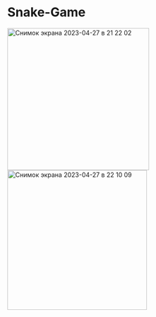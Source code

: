 # Snake-Game
<img width="321" alt="Снимок экрана 2023-04-27 в 21 22 02" src="https://user-images.githubusercontent.com/13673471/235039192-e6fc8705-65d5-4ef2-91ce-125162d8d70f.png">
<img width="316" alt="Снимок экрана 2023-04-27 в 22 10 09" src="https://user-images.githubusercontent.com/13673471/235045390-3fd83c53-7c3f-401b-a049-71c8d28c7501.png">
